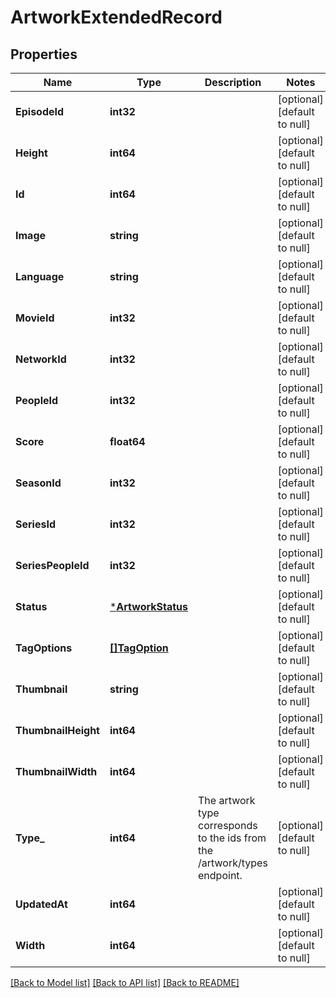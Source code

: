 # ArtworkExtendedRecord

## Properties
Name | Type | Description | Notes
------------ | ------------- | ------------- | -------------
**EpisodeId** | **int32** |  | [optional] [default to null]
**Height** | **int64** |  | [optional] [default to null]
**Id** | **int64** |  | [optional] [default to null]
**Image** | **string** |  | [optional] [default to null]
**Language** | **string** |  | [optional] [default to null]
**MovieId** | **int32** |  | [optional] [default to null]
**NetworkId** | **int32** |  | [optional] [default to null]
**PeopleId** | **int32** |  | [optional] [default to null]
**Score** | **float64** |  | [optional] [default to null]
**SeasonId** | **int32** |  | [optional] [default to null]
**SeriesId** | **int32** |  | [optional] [default to null]
**SeriesPeopleId** | **int32** |  | [optional] [default to null]
**Status** | [***ArtworkStatus**](ArtworkStatus.md) |  | [optional] [default to null]
**TagOptions** | [**[]TagOption**](TagOption.md) |  | [optional] [default to null]
**Thumbnail** | **string** |  | [optional] [default to null]
**ThumbnailHeight** | **int64** |  | [optional] [default to null]
**ThumbnailWidth** | **int64** |  | [optional] [default to null]
**Type_** | **int64** | The artwork type corresponds to the ids from the /artwork/types endpoint. | [optional] [default to null]
**UpdatedAt** | **int64** |  | [optional] [default to null]
**Width** | **int64** |  | [optional] [default to null]

[[Back to Model list]](../README.md#documentation-for-models) [[Back to API list]](../README.md#documentation-for-api-endpoints) [[Back to README]](../README.md)

